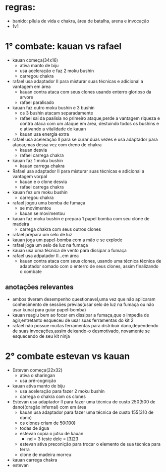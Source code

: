 # regras:
- banido: pílula de vida e chakra, área de batalha, arena e invocação
- 1v1
# 1° combate: kauan vs rafael
- kauan começa(34x16)
	- ativa manto de biju
	- usa aceleração e faz 2 moku bushin
	- carregou chakra
- rafael usa adaptador II para misturar suas técnicas e adicional a vantagem em área
	-  kauan contra ataca com seus clones usando enterro glorioso da arvore
	- rafael paralisado
- kauan faz outro moku bushin e 3 bushin
	- os 3 bushin atacam separadamente
	- rafael sai da paalisia no primeiro ataque,perde a vantagem riqueza e contra ataca com um ataque em área, destuindo todos os bushins e e ativando a vitalidade de kauan
	- kauan usa energia extra
- rafael usa aceleração II para se curar duas vezes e usa adaptador para atacar,mas dessa vez com dreno de chakra
	- kauan desvia
	- rafael carrega chakra
- kauan faz 1 moku bushin
	- kauan carrega chakra
- Rafael usa adaptador II para misturar suas técnicas e adicional a vantagem vorpal
	- kauan e o clone desvia
	- rafael carrega chakra
- kauan fez um moku bushin
	- carregou chakra
- rafael jogou uma bomba de fumaça
	- se movimentou
	- kauan se movimentou
- kauan faz moku bushin e prepara 1 papel bomba com seu clone de madeira
	- carrega chakra com seus outros clones
- rafael prepara um selo de luz
- kauan joga um papel-bomba com a mão e se explode
- rafael joga um selo de luz na fumaça
- kauan usa uma técnica de vento para dissipar a fumaça
- rafael usa adpatador II...em área
	- kauan contra ataca com seus clones, usando uma técnica técnica de adaptador somado com o enterro de seus clones, assim finalizando o combate
## anotações relevantes
-  ambos tiveram desempenho questionavel,uma vez que não aplicaram conhecimento de sessões prévias(usar selo de luz na fumaça ou não usar kunai para guiar papel-bomba)
- kauan reagiu bem ao focar em dissipar a fumaça,que o impedia de agir,entretanto esqueceu de usar suas ferramentas do kit 2
- rafael não possue muitas ferramentas para distribuir dano,dependendo de suas invocações,assim deixando-o desmotivado, novamente se esquecendo de seu kit ninja


# 2° combate estevan vs kauan
- Estevan começa(22x32)
	- ativa o sharingan
	- usa pré-cognição
- kauan ativa manto de biju
	- usa aceleração para fazer 2 moku bushin
	- carrega o chakra com os clones
- Estevan usa adaptador II para fazer uma técnica de custo 250(500 de dano)(dragão infernal) com em área
	- kauan usa adaptador para fazer uma técnica de custo 155(310 de dano)
	- os clones criam de 50(100)
	- todas de água
	- estevan copia o jutsu de kauan
		- nd = 3 teste dele = [3]23
	- estevan ativa preconição para trocar o elemento de sua técnica para terra
	- clone de madeira morreu
- kauan carrega chakra
- estevan 
